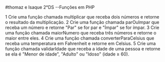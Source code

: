 #thomaz e Isaque 2°DS --Funções em PHP

1 Crie uma função chamada multiplicar que receba dois números e retorne o resultado da multiplicação.
2 Crie uma função chamada parOuImpar que receba um número e retorne "Par" se for par e "Ímpar" se for ímpar.
3 Crie uma função chamada maiorNumero que receba três números e retorne o maior entre eles.
4 Crie uma função chamada converterParaCelsius que receba uma temperatura em Fahrenheit e retorne em Celsius.
5 Crie uma função chamada validarIdade que receba a idade de uma pessoa e retorne se ela é "Menor de idade", "Adulto" ou "Idoso" (idade ≥ 60).
